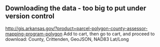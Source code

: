 ## Downloading the data - too big to put under version control

http://gis.arkansas.gov/?product=parcel-polygon-county-assessor-mapping-program-polygon
Add to cart, then go to cart, and proceed to download:
County, Crittenden, GeoJSON, NAD83 Lat/Long

